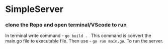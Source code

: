 # SimpleServer

### clone the Repo and open terminal/VScode to run
In terminal write command -
`go build . `
This command is convert the main.go file to executable file.
Then use -
`go run main.go`.
To run the server.
